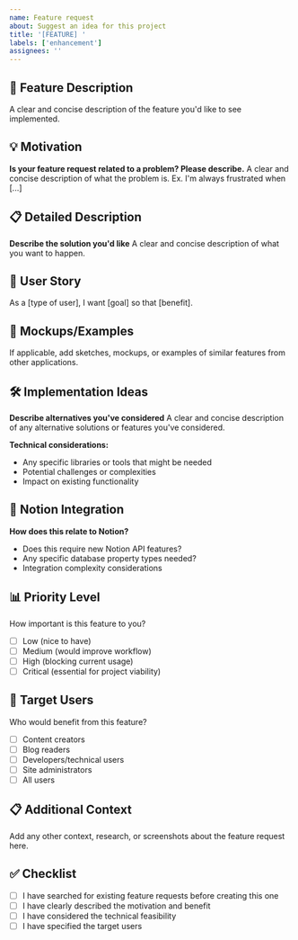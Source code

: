 ```yaml
---
name: Feature request
about: Suggest an idea for this project
title: '[FEATURE] '
labels: ['enhancement']
assignees: ''
---
```


## 🚀 Feature Description
A clear and concise description of the feature you'd like to see implemented.

## 💡 Motivation
**Is your feature request related to a problem? Please describe.**
A clear and concise description of what the problem is. Ex. I'm always frustrated when [...]

## 📋 Detailed Description
**Describe the solution you'd like**
A clear and concise description of what you want to happen.

## 🔄 User Story
As a [type of user], I want [goal] so that [benefit].

## 🎨 Mockups/Examples
If applicable, add sketches, mockups, or examples of similar features from other applications.

## 🛠️ Implementation Ideas
**Describe alternatives you've considered**
A clear and concise description of any alternative solutions or features you've considered.

**Technical considerations:**
- Any specific libraries or tools that might be needed
- Potential challenges or complexities
- Impact on existing functionality

## 🔧 Notion Integration
**How does this relate to Notion?**
- Does this require new Notion API features?
- Any specific database property types needed?
- Integration complexity considerations

## 📊 Priority Level
How important is this feature to you?
- [ ] Low (nice to have)
- [ ] Medium (would improve workflow)
- [ ] High (blocking current usage)
- [ ] Critical (essential for project viability)

## 👥 Target Users
Who would benefit from this feature?
- [ ] Content creators
- [ ] Blog readers
- [ ] Developers/technical users
- [ ] Site administrators
- [ ] All users

## 📋 Additional Context
Add any other context, research, or screenshots about the feature request here.

## ✅ Checklist
- [ ] I have searched for existing feature requests before creating this one
- [ ] I have clearly described the motivation and benefit
- [ ] I have considered the technical feasibility
- [ ] I have specified the target users 